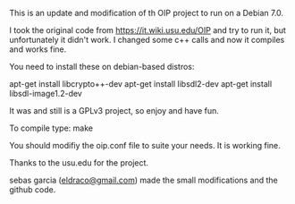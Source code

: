 This is an update and modification of th OIP project to run on a Debian 7.0.

I took the original code from https://it.wiki.usu.edu/OIP and try to run it, but unfortunately it didn't work.
I changed some c++ calls and now it compiles and works fine.

You need to install these on debian-based distros:

apt-get install libcrypto++-dev
apt-get install libsdl2-dev
apt-get install libsdl-image1.2-dev

It was and still is a GPLv3 project, so enjoy and have fun.

To compile type:
make

You should modifiy the oip.conf file to suite your needs. It is working fine.

Thanks to the usu.edu for the project.

sebas garcia (eldraco@gmail.com) made the small modifications and the github code.
